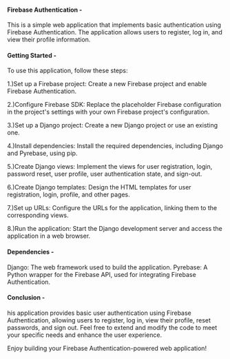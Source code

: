 #### Firebase Authentication -
This is a simple web application that implements basic authentication using Firebase Authentication. The application allows users to register, log in, and view their profile information.

#### Getting Started -
To use this application, follow these steps:

1.)Set up a Firebase project: Create a new Firebase project and enable Firebase Authentication.

2.)Configure Firebase SDK: Replace the placeholder Firebase configuration in the project's settings with your own Firebase project's configuration.

3.)Set up a Django project: Create a new Django project or use an existing one.

4.)Install dependencies: Install the required dependencies, including Django and Pyrebase, using pip.

5.)Create Django views: Implement the views for user registration, login, password reset, user profile, user authentication state, and sign-out.

6.)Create Django templates: Design the HTML templates for user registration, login, profile, and other pages.

7.)Set up URLs: Configure the URLs for the application, linking them to the corresponding views.

8.)Run the application: Start the Django development server and access the application in a web browser.

#### Dependencies -
Django: The web framework used to build the application.
Pyrebase: A Python wrapper for the Firebase API, used for integrating Firebase Authentication.

#### Conclusion -
his application provides basic user authentication using Firebase Authentication, allowing users to register, log in, view their profile, reset passwords, and sign out. Feel free to extend and modify the code to meet your specific needs and enhance the user experience.

Enjoy building your Firebase Authentication-powered web application!
